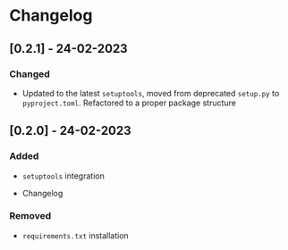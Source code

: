 # Changelog

## [0.2.1] - 24-02-2023

### Changed

* Updated to the latest `setuptools`, moved from deprecated `setup.py` to `pyproject.toml`. Refactored to a proper package structure
## [0.2.0] - 24-02-2023

### Added

* `setuptools` integration

* Changelog

### Removed

* `requirements.txt` installation